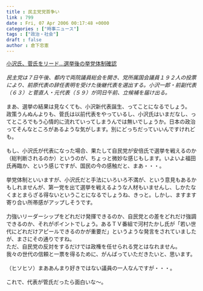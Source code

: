 ```yaml
---
title : 民主党党首争い
link : 799
date : Fri, 07 Apr 2006 00:17:48 +0000
categories : ["時事ニュース"]
tags : ["政治・社会"]
draft : false
author : 倉下忠憲
---
```


<A HREF="http://www.yomiuri.co.jp/politics/news/20060406it14.htm?from=top" TARGET="_blank">小沢氏、菅氏をリード…選挙後の挙党体制確認</A><BR><BR><I>民主党は７日午後、都内で両院議員総会を開き、党所属国会議員１９２人の投票により、前原代表の辞任表明を受けた後継代表を選出する。小沢一郎・前副代表（６３）と菅直人・元代表（５９）が同日午前、立候補を届け出る。</I><BR><BR>まあ、選挙の結果は見なくても、小沢新代表誕生、ってことになるでしょう。<BR>政策うんぬんよりも、菅氏は以前代表をやっているし、小沢氏はいまだなし、ってところでもう心情的に流れていってしまうんでは無いでしょうか。日本の政治ってそんなところがあるような気がします。別にどっちだっていいんですけれども。<BR><BR>もし、小沢氏が代表になった場合、果たして自民党が安倍氏で選挙を戦えるのか（総判断されるのか）というのが、ちょっと微妙な感じもします。いよいよ福田氏再臨か、という感じですが、国民の今の感触だと、まあ・・・。<BR><BR>挙党体制といいますが、小沢氏だと手法にいろいろ不満が、という意見もあるかもしれませんが、第一党を出て選挙を戦えるような人材もいませんし、しかたなくまとまらざる得ないということになるでしょうね、きっと。しかし、ますます寄り合い所帯感がアップしそうです。<BR><BR>力強いリーダーシップをどれだけ発揮できるのか、自民党との差をどれだけ強調できるのか、それがポイントでしょう。あるＴＶ番組で河村たかし氏が「若い世代にどれだけアピールできるのかが重要だ」というような発言をされていましたが、まさにその通りですね。<BR>ただ、自民党の反対をするだけでは政権を任せられる党とはなれません。<BR>我々の世代の信頼と一票を得るために、がんばっていただきたいと、思います。<BR><BR>（ヒソヒソ）まああんまり好きではない議員の一人なんですが・・・。<BR><BR>これで、代表が管氏だったら面白いな～。<br><br>
